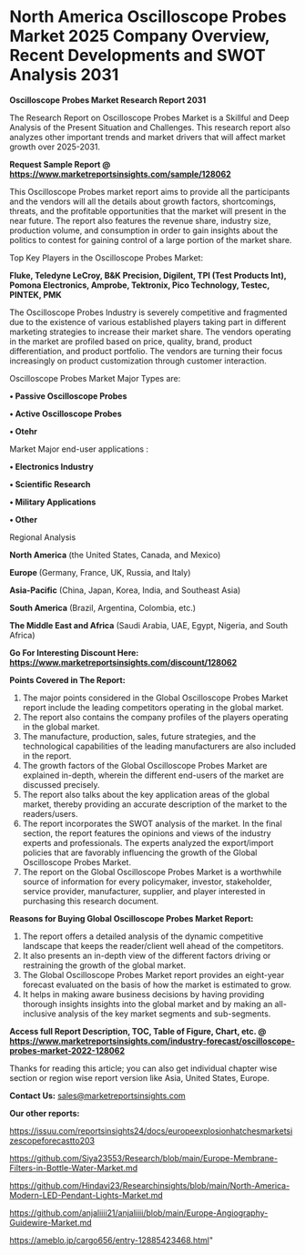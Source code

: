 # North America Oscilloscope Probes Market 2025 Company Overview, Recent Developments and SWOT Analysis 2031

<strong>Oscilloscope Probes Market Research Report 2031</strong>

The Research Report on Oscilloscope Probes Market is a Skillful and Deep Analysis of the Present Situation and Challenges. This research report also analyzes other important trends and market drivers that will affect market growth over 2025-2031.

<strong>Request Sample Report @ <a href=https://www.marketreportsinsights.com/sample/128062>https://www.marketreportsinsights.com/sample/128062</a></strong>

This Oscilloscope Probes market report aims to provide all the participants and the vendors will all the details about growth factors, shortcomings, threats, and the profitable opportunities that the market will present in the near future. The report also features the revenue share, industry size, production volume, and consumption in order to gain insights about the politics to contest for gaining control of a large portion of the market share.

Top Key Players in the Oscilloscope Probes Market:

<strong>Fluke, Teledyne LeCroy, B&K Precision, Digilent, TPI (Test Products Int), Pomona Electronics, Amprobe, Tektronix, Pico Technology, Testec, PINTEK, PMK</strong>

The Oscilloscope Probes Industry is severely competitive and fragmented due to the existence of various established players taking part in different marketing strategies to increase their market share. The vendors operating in the market are profiled based on price, quality, brand, product differentiation, and product portfolio. The vendors are turning their focus increasingly on product customization through customer interaction.

Oscilloscope Probes Market Major Types are:

<strong>• Passive Oscilloscope Probes

• Active Oscilloscope Probes

• Otehr</strong>

Market Major end-user applications :

<strong>• Electronics Industry

• Scientific Research

• Military Applications

• Other</strong>

Regional Analysis

</u><strong><b>North America</b></strong> (the United States, Canada, and Mexico)

<strong><b>Europe </b></strong>(Germany, France, UK, Russia, and Italy)

<strong><b>Asia-Pacific</b></strong> (China, Japan, Korea, India, and Southeast Asia)

<strong><b>South America</b></strong> (Brazil, Argentina, Colombia, etc.)

<strong><b>The Middle East and Africa</b></strong> (Saudi Arabia, UAE, Egypt, Nigeria, and South Africa)

<strong>Go For Interesting Discount Here: <a href=https://www.marketreportsinsights.com/discount/128062>https://www.marketreportsinsights.com/discount/128062</a></strong>

<strong>Points Covered in The Report:</strong>
<ol>
  <li>The major points considered in the Global Oscilloscope Probes Market report include the leading competitors operating in the global market.</li>
  <li>The report also contains the company profiles of the players operating in the global market.</li>
  <li>The manufacture, production, sales, future strategies, and the technological capabilities of the leading manufacturers are also included in the report.</li>
  <li>The growth factors of the Global Oscilloscope Probes Market are explained in-depth, wherein the different end-users of the market are discussed precisely.</li>
  <li>The report also talks about the key application areas of the global market, thereby providing an accurate description of the market to the readers/users.</li>
  <li>The report incorporates the SWOT analysis of the market. In the final section, the report features the opinions and views of the industry experts and professionals. The experts analyzed the export/import policies that are favorably influencing the growth of the Global Oscilloscope Probes Market.</li>
  <li>The report on the Global Oscilloscope Probes Market is a worthwhile source of information for every policymaker, investor, stakeholder, service provider, manufacturer, supplier, and player interested in purchasing this research document.</li>
</ol>
<strong>Reasons for Buying Global Oscilloscope Probes Market Report:</strong>

<ol>
  <li>The report offers a detailed analysis of the dynamic competitive landscape that keeps the reader/client well ahead of the competitors.</li>
  <li>It also presents an in-depth view of the different factors driving or restraining the growth of the global market.</li>
  <li>The Global Oscilloscope Probes Market report provides an eight-year forecast evaluated on the basis of how the market is estimated to grow.</li>
  <li>It helps in making aware business decisions by having providing thorough insights insights into the global market and by making an all-inclusive analysis of the key market segments and sub-segments.</li>
</ol>
<strong>Access full Report Description, TOC, Table of Figure, Chart, etc. @ <a href=https://www.marketreportsinsights.com/industry-forecast/oscilloscope-probes-market-2022-128062>https://www.marketreportsinsights.com/industry-forecast/oscilloscope-probes-market-2022-128062</a></strong>


Thanks for reading this article; you can also get individual chapter wise section or region wise report version like Asia, United States, Europe.

<strong>Contact Us:</strong>
sales@marketreportsinsights.com

<strong>Our other reports:</strong>

<a href=https://issuu.com/reportsinsights24/docs/europeexplosionhatchesmarketsizescopeforecastto203>https://issuu.com/reportsinsights24/docs/europeexplosionhatchesmarketsizescopeforecastto203</a>

<a href=https://github.com/Siya23553/Research/blob/main/Europe-Membrane-Filters-in-Bottle-Water-Market.md>https://github.com/Siya23553/Research/blob/main/Europe-Membrane-Filters-in-Bottle-Water-Market.md</a>

<a href=https://github.com/Hindavi23/Researchinsights/blob/main/North-America-Modern-LED-Pendant-Lights-Market.md>https://github.com/Hindavi23/Researchinsights/blob/main/North-America-Modern-LED-Pendant-Lights-Market.md</a>

<a href=https://github.com/anjaliiii21/anjaliiii/blob/main/Europe-Angiography-Guidewire-Market.md>https://github.com/anjaliiii21/anjaliiii/blob/main/Europe-Angiography-Guidewire-Market.md</a>

<a href=https://ameblo.jp/cargo656/entry-12885423468.html>https://ameblo.jp/cargo656/entry-12885423468.html</a>"
